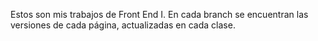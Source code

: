 Estos son mis trabajos de Front End I.
En cada branch se encuentran las versiones de cada página, actualizadas en cada clase.

